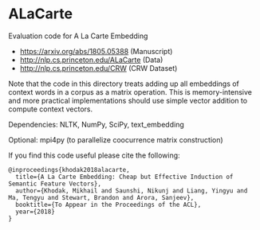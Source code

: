 # ALaCarte

Evaluation code for A La Carte Embedding
  * https://arxiv.org/abs/1805.05388 (Manuscript)
  * http://nlp.cs.princeton.edu/ALaCarte (Data)
  * http://nlp.cs.princeton.edu/CRW (CRW Dataset)
  
Note that the code in this directory treats adding up all embeddings of context words in a corpus as a matrix operation. This is memory-intensive and more practical implementations should use simple vector addition to compute context vectors.
  
Dependencies: NLTK, NumPy, SciPy, text_embedding

Optional: mpi4py (to parallelize coocurrence matrix construction)

If you find this code useful please cite the following:

    @inproceedings{khodak2018alacarte,
      title={A La Carte Embedding: Cheap but Effective Induction of Semantic Feature Vectors},
      author={Khodak, Mikhail and Saunshi, Nikunj and Liang, Yingyu and Ma, Tengyu and Stewart, Brandon and Arora, Sanjeev},
      booktitle={To Appear in the Proceedings of the ACL},
      year={2018}
    }

